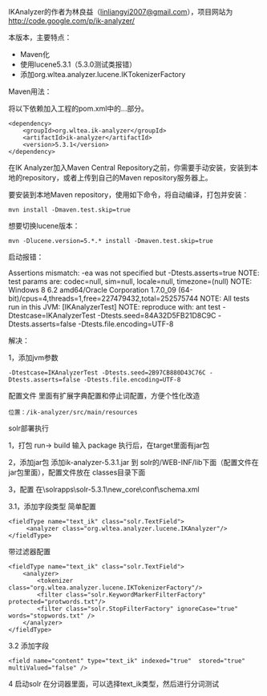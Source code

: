 IKAnalyzer的作者为林良益（linliangyi2007@gmail.com），项目网站为<http://code.google.com/p/ik-analyzer/>

本版本，主要特点：

- Maven化
- 使用lucene5.3.1（5.3.0测试类报错）
- 添加org.wltea.analyzer.lucene.IKTokenizerFactory

Maven用法：

将以下依赖加入工程的pom.xml中的<dependencies>...</dependencies>部分。

    <dependency>
        <groupId>org.wltea.ik-analyzer</groupId>
        <artifactId>ik-analyzer</artifactId>
        <version>5.3.1</version>
	</dependency>

在IK Analyzer加入Maven Central Repository之前，你需要手动安装，安装到本地的repository，或者上传到自己的Maven repository服务器上。

要安装到本地Maven repository，使用如下命令，将自动编译，打包并安装：

    mvn install -Dmaven.test.skip=true

想要切换lucene版本：

    mvn -Dlucene.version=5.*.* install -Dmaven.test.skip=true


启动报错：

Assertions mismatch: -ea was not specified but -Dtests.asserts=true
NOTE: test params are: codec=null, sim=null, locale=null, timezone=(null)
NOTE: Windows 8 6.2 amd64/Oracle Corporation 1.7.0_09 (64-bit)/cpus=4,threads=1,free=227479432,total=252575744
NOTE: All tests run in this JVM: [IKAnalyzerTest]
NOTE: reproduce with: ant test  -Dtestcase=IKAnalyzerTest -Dtests.seed=84A32D5FB21D8C9C -Dtests.asserts=false -Dtests.file.encoding=UTF-8

解决：

1，添加jvm参数

    -Dtestcase=IKAnalyzerTest -Dtests.seed=2B97CB880D43C76C -Dtests.asserts=false -Dtests.file.encoding=UTF-8

配置文件
里面有扩展字典配置和停止词配置，方便个性化改造

    位置：/ik-analyzer/src/main/resources

solr部署执行

1，打包   run-> build  输入 package 执行后，在target里面有jar包

2，添加jar包 
添加ik-analyzer-5.3.1.jar 到 solr的/WEB-INF/lib下面（配置文件在jar包里面），配置文件放在 classes目录下面

3，配置 在\solrapps\solr-5.3.1\new_core\conf\schema.xml

3.1，添加字段类型
简单配置

    <fieldType name="text_ik" class="solr.TextField">   
         <analyzer class="org.wltea.analyzer.lucene.IKAnalyzer"/>   
    </fieldType>

带过滤器配置

    <fieldType name="text_ik" class="solr.TextField">
        <analyzer>
            <tokenizer class="org.wltea.analyzer.lucene.IKTokenizerFactory"/>
            <filter class="solr.KeywordMarkerFilterFactory" protected="protwords.txt"/>
            <filter class="solr.StopFilterFactory" ignoreCase="true" words="stopwords.txt" />		
        </analyzer>
    </fieldType>
    
3.2 添加字段

    <field name="content" type="text_ik" indexed="true"  stored="true"  multiValued="false" /> 

4 启动solr
    在分词器里面，可以选择text_ik类型，然后进行分词测试
